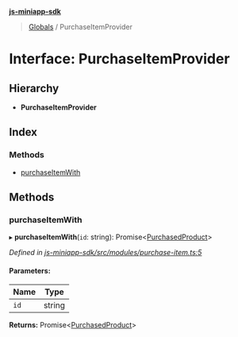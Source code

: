 **[js-miniapp-sdk](../README.md)**

> [Globals](../README.md) / PurchaseItemProvider

# Interface: PurchaseItemProvider

## Hierarchy

* **PurchaseItemProvider**

## Index

### Methods

* [purchaseItemWith](purchaseitemprovider.md#purchaseitemwith)

## Methods

### purchaseItemWith

▸ **purchaseItemWith**(`id`: string): Promise\<[PurchasedProduct](purchasedproduct.md)>

*Defined in [js-miniapp-sdk/src/modules/purchase-item.ts:5](https://github.com/rakutentech/js-miniapp/blob/4d58a2f/js-miniapp-sdk/src/modules/purchase-item.ts#L5)*

#### Parameters:

Name | Type |
------ | ------ |
`id` | string |

**Returns:** Promise\<[PurchasedProduct](purchasedproduct.md)>
